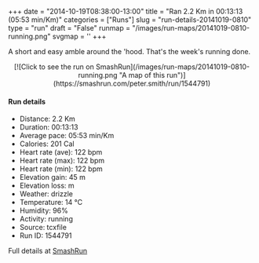 +++
date = "2014-10-19T08:38:00-13:00"
title = "Ran 2.2 Km in 00:13:13 (05:53 min/Km)"
categories = ["Runs"]
slug = "run-details-20141019-0810"
type = "run"
draft = "False"
runmap = "/images/run-maps/20141019-0810-running.png"
svgmap = '<polyline points="46 66, 44 68, 43 70, 41 72, 40 74, 38 75, 37 76, 35 78, 34 82, 34 85, 34 87, 37 88, 39 89, 41 89, 44 90, 46 90, 49 90, 53 92, 59 93, 61 94, 63 95, 65 93, 66 91, 69 87, 74 78, 75 76, 75 74, 75 71, 76 69, 75 67, 76 65, 78 64, 79 62, 81 58, 82 53, 83 51, 83 49, 87 43, 89 36, 92 32, 94 29, 95 26, 96 25, 99 21, 100 19, 99 17, 96 16, 91 14, 87 12, 85 11, 82 11, 80 11, 77 10, 74 11, 69 11, 67 10, 64 9, 62 9, 59 9, 56 9, 52 10, 49 9, 47 9, 44 9, 39 7, 32 5, 29 5, 26 5, 23 5, 20 5, 18 6, 15 7, 10 9, 6 11, 4 12, 1 12, 0 14, 1 16, 3 20, 3 22, 6 21, 9 20, 14 20, 19 18, 22 18, 23 18, 25 22, 26 24, 27 26, 28 28, 29 31, 32 31, 35 31, 41 31, 51 32, 56 33, 58 33, 56 40, 53 44">'
+++

A short and easy amble around the 'hood. That's the week's running done. 



<!--more-->

<center>
[![Click to see the run on SmashRun](/images/run-maps/20141019-0810-running.png "A map of this run")](https://smashrun.com/peter.smith/run/1544791)
</center>

#### Run details

* Distance: 2.2 Km
* Duration: 00:13:13
* Average pace: 05:53 min/Km
* Calories: 201 Cal
* Heart rate (ave): 122 bpm
* Heart rate (max): 122 bpm
* Heart rate (min): 122 bpm
* Elevation gain: 45 m
* Elevation loss:  m
* Weather: drizzle
* Temperature: 14 &deg;C
* Humidity: 96%
* Activity: running
* Source: tcxfile
* Run ID: 1544791

Full details at [SmashRun](https://smashrun.com/peter.smith/run/1544791)